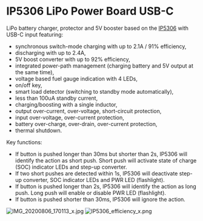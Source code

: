 # IP5306 LiPo Power Board USB-C

LiPo battery charger, protector and 5V booster based on the [IP5306](https://datasheet.lcsc.com/szlcsc/INJOINIC-IP5306_C181692.pdf) with USB-C input featuring:
- synchronous switch-mode charging with up to 2.1A / 91% efficiency,
- discharging with up to 2.4A,
- 5V boost converter with up to 92% efficiency,
- integrated power-path management (charging battery and 5V output at the same time),
- voltage based fuel gauge indication with 4 LEDs,
- on/off key,
- smart load detector (switching to standby mode automatically),
- less than 100uA standby current,
- charging/boosting with a single inductor,
- output over-current, over-voltage, short-circuit protection,
- input over-voltage, over-current protection,
- battery over-charge, over-drain, over-current protection,
- thermal shutdown.

Key functions:
- If button is pushed longer than 30ms but shorter than 2s, IP5306 will identify the action as short push. Short push will activate state of charge (SOC) indicator LEDs and step-up converter.
- If two short pushes are detected within 1s, IP5306 will deactivate step-up converter, SOC indicator LEDs and PWR LED (flashlight).
- If button is pushed longer than 2s, IP5306 will identify the action as long push. Long push will enable or disable PWR LED (flashlight).
- If button is pushed shorter than 30ms, IP5306 will ignore the action.

![IMG_20200806_170113_x.jpg](https://image.easyeda.com/pullimage/29fr5i6Ls9qVSXgj1bzG9rKqmmX9oJmnZgL4GFrm.jpeg)
![IP5306_efficiency_x.png](https://image.easyeda.com/pullimage/wphHg653VxfUIUU01PYvrbN4pTR3UtEO0s1xtUJ8.png)
